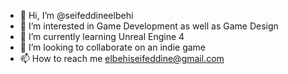 - 👋 Hi, I’m @seifeddineelbehi
- 👀 I’m interested in Game Development as well as Game Design
- 🌱 I’m currently learning Unreal Engine 4
- 💞️ I’m looking to collaborate on an indie game
- 📫 How to reach me elbehiseifeddine@gmail.com

<!---
seifeddineelbehi/seifeddineelbehi is a ✨ special ✨ repository because its `README.md` (this file) appears on your GitHub profile.
You can click the Preview link to take a look at your changes.
--->
